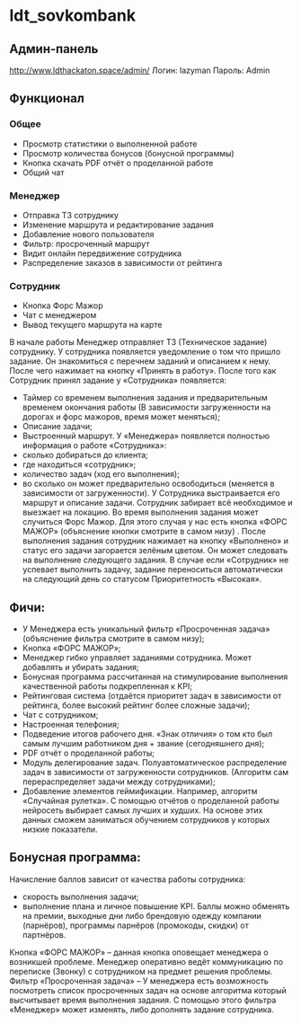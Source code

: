 # ldt_sovkombank

## Админ-панель
http://www.ldthackaton.space/admin/
Логин: lazyman
Пароль: Admin


## Функционал
### Общее
- Просмотр статистики о выполненной работе
- Просмотр количества бонусов (бонусной программы)
- Кнопка скачать PDF отчёт о проделанной работе 
- Общий чат
### Менеджер
- Отправка ТЗ сотруднику
- Изменение маршрута и редактирование задания
- Добавление нового пользователя
- Фильтр: просроченный маршрут
- Видит онлайн передвижение сотрудника
- Распределение заказов в зависимости от рейтинга
### Сотрудник
- Кнопка Форс Мажор
- Чат с менеджером	
- Вывод текущего маршрута на карте 


В начале работы Менеджер отправляет ТЗ (Техническое задание) сотруднику. У сотрудника появляется уведомление о том что пришло задание. Он знакомиться с перечнем заданий и описанием к нему. После чего нажимает на кнопку «Принять в работу». 
После того как Сотрудник принял задание у «Сотрудника» появляется:
- Таймер со временем выполнения задания и предварительным временем окончания работы (В зависимости загруженности на дорогах и форс мажоров, время может меняться);
- Описание задачи;
- Выстроенный маршрут.
У «Менеджера» появляется полностью информация о работе «Сотрудника»:
- сколько добираться до клиента;
- где находиться «сотрудник»;
- количество задач (ход его выполнения);
- во сколько он может предварительно освободиться (меняется в зависимости от загруженности).
У Сотрудника выстраивается его маршрут и описание задачи. Сотрудник забирает всё необходимое и выезжает на локацию.  Во время выполнения задания может случиться Форс Мажор. Для этого случая у нас есть кнопка «ФОРС МАЖОР» (объяснение кнопки смотрите в самом низу) . После выполнения задания сотрудник нажимает на кнопку «Выполнено» и статус его задачи загорается зелёным цветом. Он может следовать на выполнение следующего задания. В случае если «Сотрудник» не успевает выполнить задачу, задание переноситься автоматически на следующий день со статусом Приоритетность «Высокая».


## Фичи: 
- У Менеджера есть уникальный фильтр «Просроченная задача» (объяснение фильтра смотрите в самом низу);
- Кнопка «ФОРС МАЖОР»;
- Менеджер гибко управляет заданиями сотрудника. Может добавлять и убирать задания;
- Бонусная программа рассчитанная на стимулирование выполнения качественной работы подкрепленная к KPI;
- Рейтинговая система (отдаётся приоритет задач в зависимости от рейтинга, более высокий рейтинг более сложные задачи);
- Чат с сотрудником;
- Настроенная телефония;
- Подведение итогов рабочего дня. «Знак отличия» о том кто был самым лучшим работником дня + звание (сегодняшнего дня);
- PDF отчёт о проделанной работы;
- Модуль делегирование задач. Полуавтоматическое распределение задач в зависимости от загруженности сотрудников. (Алгоритм сам перераспределяет задачи между сотрудниками);
- Добавление элементов геймификации. Например, алгоритм «Случайная рулетка». С помощью отчётов о проделанной работы нейросеть выбирает самых лучших и худших. На основе этих данных сможем заниматься обучением сотрудников у которых низкие показатели. 

## Бонусная программа:
Начисление баллов зависит от качества работы сотрудника:
- скорость выполнения задачи;
- выполнение плана и личное повышение KPI.
Баллы можно обменять на премии, выходные дни либо брендовую одежду компании (парнёров), программы парнёров (промокоды, скидки) от партнёров.


Кнопка «ФОРС МАЖОР» – данная кнопка оповещает менеджера о возникшей проблеме. Менеджер оперативно ведёт коммуникацию по переписке (Звонку) с сотрудником на предмет решения проблемы.
Фильтр «Просроченная задача» – У менеджера есть возможность посмотреть список просроченных задач на основе алгоритма который высчитывает время выполнения задания. С помощью этого фильтра «Менеджер» может изменять, либо дополнять задание сотрудника.
